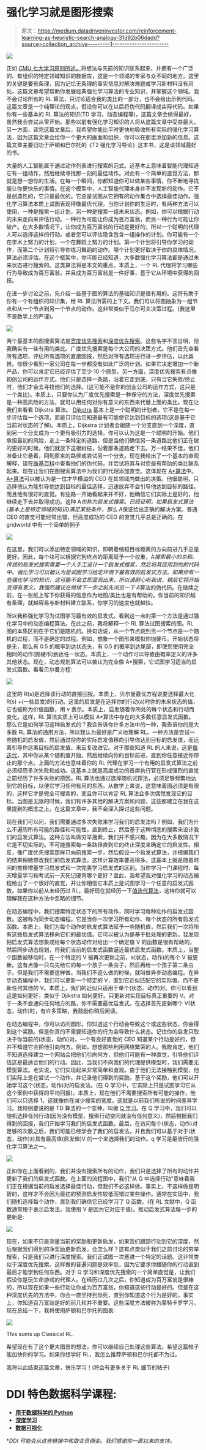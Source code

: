 # 强化学习就是图形搜索

> 原文：<https://medium.datadriveninvestor.com/reinforcement-learning-as-heuristic-search-analogy-31d92b06dadd?source=collection_archive---------1----------------------->

[![](img/0006070f963758f8322ad58bbbba178d.png)](http://www.track.datadriveninvestor.com/1B9E)

正如 [CMU 七大学习原则所述，](https://www.cmu.edu/teaching/principles/learning.html)将想法与先前的知识联系起来，并拥有一个广泛的、有组织的特定领域知识的数据库，这是一个领域的专家与众不同的地方。这里的关键是要有条理，因为记忆无条理的事实信息对解决难题或学习新材料没有用处。这篇文章希望帮助你发展经典强化学习算法的专业知识，并掌握这个领域。我不会讨论所有的 RL 算法，只讨论适合我的类比的一部分，也不会给出示例代码。这篇文章是一个纯理论的观点，假设你可以在以后将伪代码翻译成实际代码。如果你有一些基本的 RL 算法的知识(TD 学习，动态编程等)，这篇文章会做得最好，虽然我会尝试从零开始。那些以前有强化学习知识的人将从这篇文章中受益最大。另一方面，读完这篇文章后，我希望你能比平时更快地吸收所有实际的强化学习算法，因为这篇文章会给你一个更大的画面和组织，你可以在那里添加新的信息。这篇文章主要归功于萨顿和巴尔托的《T2 强化学习导论》这本书，这是该领域最好的书。

大量的人工智能属于通过动作列表进行搜索的范式。这基本上意味着智能代理知道它有一组动作，然后继续寻找那一刻的最佳动作。对此有一个简单的直觉方法，那就是想一想你的生活。在每一个瞬间，你都知道你可以做某些事情，你不断地寻找能让你更快乐的事情。在这个模型中，人工智能代理本身并不发现新的动作。它不是创造性的，它只是最优的。它总是试图从它拥有的动作集合中选择最佳动作。强化学习算法本质上试图表现得像最优代理。当你计划你的生活时，有两种方法可以使用，一种是搜索一组计划，另一种是搜索一组未来状态。例如，你可以根据行动的未来走向来评估行动。一种行为可能让你成为百万富翁，而另一种行为可能让你破产。在大多数情况下，让你成为百万富翁的行动是更好的，所以一个聪明的代理人可以选择这样的行动。或者您可以评估隐含包含一组操作的计划。你可能有一个在学术上努力的计划，一个在舞蹈上努力的计划。第一个计划将引导你学习的动作，而第二个计划将引导你练习舞蹈的动作。哪个计划更好取决于你的具体情况，算法必须评估。在这个框架中，你可能已经知道，大多数强化学习算法都是通过未来状态进行搜索的。这类算法将是本文的重点。本质上，一个 RL 代理将学习哪些行为导致成为百万富翁，并且成为百万富翁是一件好事，基于它从环境中获得的回报。

在进一步讨论之前，先介绍一些基于图的算法的基础知识是很有用的。这将有助于你有一个有组织的知识集，给 RL 算法所需的上下文。我们可以将图抽象为一组节点和从一个节点到另一个节点的动作。这非常类似于马尔可夫决策过程。(我这里不是数学上的严谨)。

![](img/d479adf0031698dffdf25186f9a895fe.png)

两个最基本的图搜索算法是[宽度优先搜索](https://en.wikipedia.org/wiki/Breadth-first_search)和[深度优先搜索](https://en.wikipedia.org/wiki/Depth-first_search)。这些名字不言自明，但我确实有一些有用的类比。广度优先搜索是每个大公司的决策方式。他们首先查看所有选项，评估所有选项的直接回报，然后对所有选项进行进一步评估，以此类推。你很少看到一家公司在每一步都没有如此广泛的计划。如果它决定增加一个新产品，你可以肯定它已经评估了至少 10 个原型。另一方面，深度优先搜索有点像初创公司的运作方式。他们只是选择一条路，沿着它走到底，只有当它失败/终止时，他们才会去寻找他们的选择。(这可能不是你的创业公司的运作方式，这只是一个类比)。本质上，只要你认为广度优先搜索是一种保守的方法，深度优先搜索是一种高风险的方法，就可以用任何对你有意义的东西来代替上面的类比。现在让我们来看看 Dijkstra 算法。 [Dijkstra](https://en.wikipedia.org/wiki/Dijkstra%27s_algorithm) 基本上是一个聪明的计划者。它不是在每一步评估每一个选项，而是只评估它知道最有可能使它达到目标的选项(这是基于它当前对状态的了解)。本质上，Dijkstra 计划者会跟随一个分支直到一个深度，直到另一个分支成为一个更有吸引力的选择。你可以认为这是一个聪明的开始。他们承担最初的风险，走上一条特定的道路，但是当他们确信另一条道路比他们正在做的更好的时候，他们就放下这根树枝，沿着那条道路走下去。万一结果不佳，他们准备让它悬着，回到原来的路径或尝试另一个分支。现在我给出了一个基本的直观解释，请在[维基百科](https://en.wikipedia.org/wiki/Dijkstra%27s_algorithm)中查看他们的伪代码，并尝试将其与对您最有帮助的类比联系起来。现在让我们在图搜索算法中为我们的代理添加直觉。这体现在 [A*算法](https://en.wikipedia.org/wiki/A*)中。 [A*算法](https://en.wikipedia.org/wiki/A*)可以被认为是一位才华横溢的 CEO 在其领域内做出的决策。他很聪明，只选择他认为能引导他达到目标的最佳选择，迅速放弃不会引导他达到目标的路径，而且他有很好的直觉。有些路一开始看起来并不好，他确信它们实际上是好的，他继续走下去并取得成功。这种 A*也称为启发式搜索。已经证明，如果启发式算法(基本上是特定领域的知识)满足某些条件，那么 A*保证给出正确的解决方案。普通 CEO 的直觉可能经常出错，但高度成功的 CEO 的直觉几乎总是正确的。在 gridworld 中有一个简单的例子

![](img/810ac8d8231da152bc08512813bfe5f3.png)

在这里，我们可以添加特定领域的知识，即朝着缩短目标距离的方向前进几乎总是更好。因此，每个块可以根据它到终点的距离赋予一个权重，A*搜索最小的总和。传统的启发式搜索需要一个人手工设计一个启发式搜索，然后将其应用到他的代码中。强化学习可以被认为是试图学习给定环境下最有效的启发式方法。如果你有一些强化学习的知识，这可能不会立即显现出来，所以请耐心听我说，稍后它将开始变得有意义。我强烈建议在继续下一步之前先浏览一下 A*算法的伪代码。在继续之前，在一张纸上写下你获得的信息作为地图/类比也是有帮助的。你当前的知识越有条理，就越容易与新材料建立联系，你学习的速度也就越快。

所以我称强化学习为试图学习最有效的启发式。看到这一点的第一个方法是通过强化学习中的动态编程算法。在此之前，我将解释一个 RL 算法试图搜索的图。RL 图的本质区别在于它们是随机的。换句话说，从一个节点跳到另一个节点是一个随机的过程，而不是确定的过程。例如，想象一个图形来模拟你抛硬币。开始状态将是无，那么有 0.5 的概率到达状态头，有 0.5 的概率到达尾部，即使您使用完全相同的动作(抛硬币)到达任一状态。本质上，一个动作可以导致由概率定义的许多其他状态。现在，动态规划算法可以被认为完全像 A*搜索，它试图学习适当的启发式函数。看看贝尔曼方程:

![](img/fd5dd2adffd53464a186092de42abdc3.png)

这里的 R(s)是选择该行动的直接回报。本质上，贝尔曼最优方程说要选择最大化 R(s) +(一些启发)的行动。这里的启发是在选择你的行动(a)时你的未来状态的值，它也被称为价值函数，用 v 表示。本质上，启发随着你所处的每个状态和行动而变化。这样，RL 算法实质上可以模拟 A*算法中存在的大多数任意启发式函数。那么它是如何学习这种启发式的？我会告诉你许多方法中的一种，我告诉你的是大多数 RL 算法的通用方法，所以我认为最好是广义地理解 RL。一种方法是尝试一些随机的启发值，然后通过将你的实际启发值移向引导你达到目标的启发值，而远离引导你远离目标的启发值，来反复改进它。对于那些知道 RL 的人来说，这是[值迭代](https://www.cs.cmu.edu/afs/cs/project/jair/pub/volume4/kaelbling96a-html/node19.html)，其中你从某个随机值开始，然后继续向你的目标前进，直到你任意接近你停止的那个点。上面的方法也意味着你的 RL 代理在学习一个有用的启发式算法之前必须经历多次失败和成功。这基本上就是高度成功的首席执行官在形成强烈的直觉之前经历了许多失败的原因。RL 算法也通过选择随机试探法，必须足够频繁地达到它的目标，以便它学习任何有用的东西。从数学上来说，这意味着图必须是有限的，这样它才是完全可搜索的，而且你可以肯定 RL 算法会多次偶然发现它的目标。当图是无限的时候，我们有许多其他的解决方案和问题，这些都建立在我在这里提到的概念之上。在这篇文章中，我不会深入探讨这些问题。

现在我们可以问，我们需要通过多次失败来学习我们的启发法吗？例如，我们为什么不遍历所有可能的路径和可能性，直到终止，然后基于这种彻底的搜索来设计我们的启发式算法。这种方法叫做穷举搜索，我们并不感兴趣，因为在大多数情况下它是不切实际的。不可能搜索每一条路径直到它的终止深度来确定它的启发性。相反，像广度优先搜索那样只向前搜索一步，然后假设一个启发式算法，并根据我们的结果稍微修改我们的启发式算法，这样计算效率要高得多。这基本上就是随着时间的推移增量学习启发式和一次完美学习启发式的区别。当你学习一门课程时，每天增量学习和考试前一天死记硬背哪个更好？至此，我希望我对强化学习的动态编程给出了一个很好的直觉，并让你相信它本质上是试图学习一个任意的启发式函数。如果你以前从未经历过 RL，最好现在就经历一下[值迭代算法](https://www.cs.cmu.edu/afs/cs/project/jair/pub/volume4/kaelbling96a-html/node19.html)，这样你就可以理解我在这种方法中忽略的细节。

在动态编程中，我们搜索特定状态下的所有动作，同时学习每种动作的启发式函数。这被称为同步动态编程。它是当你一次学习所有动作、每个状态的所有启发式函数。本质上，我们为每个动作的启发式算法赋予一些随机值，然后我们一次将所有这些启发式算法移向它们的最优值。它可以被认为是基于批处理的更新。我发现把启发式算法想象成给每个状态动作对给出一个确定值 V 的函数是很有帮助的。然后同步动态规划，将我们当前的启发式函数逼近最优启发式函数。本质上，当整个函数被移动时，在一个特定的 V 被再次更新之前，a(状态，动作)的每个 V 被更新。这有点像一只鸟先给它的每一个孩子一条虫子，然后再给一个孩子第二条虫子。但是我们不需要这样做。当我们不这么做的时候，就叫做异步动态编程。在异步动态编程中，我们可以更新一个特定的 V，直到它近似匹配它的实际值，而不更新任何其他的 V。本质上，我们的近似只适用于单个(状态、动作)对。你可以看到这是如何更好，类似于 Djikstra 如何更好。只更新对实现目标真正重要的 V。对于一条不会通向任何地方的路，你不需要最优启发式。在选择首先更新哪个 V(状态，动作)时，有许多策略，我鼓励你稍后阅读。

在动态编程中，你可以访问图形。你知道这个行动会导致这个或这些状态，你会得到这个奖励。但是你真的不需要知道你的行为会导致什么状态。记住你的启发只取决于你当前的(状态，动作)对。一个有良好直觉的 CEO 知道某个行动是好的，但并不知道它会把他引向何方。例如，想想那些利用网络繁荣的人。我敢肯定，他们不知道选择建立一个网站会把他们引向何方，但他们可能有一种直觉，引导他们评估这是最适合他们的行动。因此，当我们不向我们的代理提供模型时，我们需要无模型算法。老实说，它们实现起来非常简单和直观。由于他们无法接触到模型，他们实际上是在尝试一个动作，并记录他们得到的奖励。基于这个奖励，他们可以开始学习这个(状态，动作)对的启发法。(在 Q 学习中，它实际上只是试图学习它从这个案例中获得的平均回报)。本质上，现在他们不需要搜索所有可能的操作，他们可以只选择 1，这就像你在减少搜索的宽度。这就是以前我们所说的时间差异学习。我特别要说的是 TD 算法的一个变种，叫做 [Q 学习](https://en.wikipedia.org/wiki/Q-learning)。在 Q 学习中，我们可以随机选择任何行动(因为没有模型，搜索行动空间就没有任何意义)，然后根据我们得到的回报，我们开始学习我们的启发式函数。最后，在访问每个(状态，动作)对足够的次数之后，我们可能已经学会了我们的启发法，并且我们可以基于对于(状态，动作)对具有最高值(启发值)V 的一个来选择我们的动作。q 学习是最流行的强化学习算法之一。

![](img/097c15baedaa9d01cea9b7b93cd38fb6.png)

正如你在上面看到的，我们并没有搜索所有的动作，我们只是选择了所有的动作并更新了我们的启发式函数。在上面的流程图中，我们“从 Q 中选择行动”意味着我们正在根据当前的启发选择最佳行动，但我们不必这样做。事实上，不这样做是明智的，这样才不会因为最初的预测启发性较低而错过某些操作。通常在实现中，我们随机选择每个动作，直到我们确信它已经学习了 Q 函数。(在 RL 文献中，Q 函数通常用于表示启发法，我使用 V 是因为它对应于值)。推动启发式算法每一步的更新是:

![](img/ed2489188a2b5bac47c7cfb8e625d97b.png)

现在，如果不只是测量当前的奖励和更新启发，如果我们跟踪行动到它的深度，然后根据我们得到的净奖励更新启发，会怎么样？这有点类似于我们之前讨论的穷举搜索，只是我们只进行深度搜索。我们正试图一次塞进一个特定的话题。这非常类似于深度优先搜索。这样做的普遍问题是效率低，因为它要求你跟随你的行动直到最后才能学到任何东西。对于 Q 学习和深度优先搜索的一个简单直觉是，让我们假设你是玩生命游戏的代理人。在经历过几次之后，你知道成为百万富翁是很棒的，所以现在如果一些行动让你成为百万富翁，你知道这些行动是好的。但是在这种深度优先的方法中，你会一直坚持到你死，直到你知道这个行为是好的。事实上，你知道百万富翁是好的前几轮并不重要。这些深度方法被称为蒙特卡罗学习。现在总结一下，我将使用萨顿和巴尔托的图表:

![](img/4eeea23f99a732dafe63a1f123653d05.png)

This sums up Classical RL.

希望现在有了这个更大图景的想法，你可以继续自己处理这些算法。希望这篇帖子能加快你的学习。如果你想学好 RL，我怎么推荐萨顿和巴尔托都不为过。

我将以此结束这篇文章，快乐学习！(将会有更多关于 RL 细节的帖子)

# DDI 特色数据科学课程:

*   [**用于数据科学的 Python**](http://go.datadriveninvestor.com/intro-python/mb)
*   [**深度学习**](http://go.datadriveninvestor.com/deeplearningpython/mb)
*   [**数据可视化**](http://go.datadriveninvestor.com/datavisualization/mb)

**DDI 可能会从这些链接中收取会员佣金。我们感谢你一直以来的支持。*
